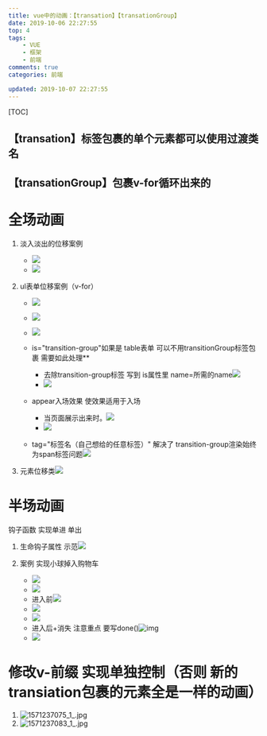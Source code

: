 ```yaml
---
title: vue中的动画：【transation】【transationGroup】
date: 2019-10-06 22:27:55
top: 4
tags:
    - VUE
    - 框架
    - 前端
comments: true
categories: 前端

updated: 2019-10-07 22:27:55
---
```




[TOC]







## 【transation】标签包裹的单个元素都可以使用过渡类名

## 【transationGroup】包裹v-for循环出来的

# 全场动画

1. 淡入淡出的位移案例

   - ![](https://i.loli.net/2019/10/16/Ln5hQzoWIDu6iCS.png)
   - ![](https://i.loli.net/2019/10/16/A3c9mKt5bLUBo1u.png)

2. ul表单位移案例（v-for）

   - ![](https://i.loli.net/2019/10/16/QIaXE4ygkBH7fzV.png)
   - ![](https://i.loli.net/2019/10/16/KJDdzeBNH5kVf8L.png)
   - ![](https://i.loli.net/2019/10/16/B8HO2Svws1ujeMc.png)

   - is="transition-group"如果是 table表单 可以不用transitionGroup标签包裹 需要如此处理**
     - 去除transition-group标签 写到  is属性里
       name=所需的name![](![1571235785_1_.jpg](https://i.loli.net/2019/10/16/5CP79qjJguWxHOl.png))
     - ![](https://i.loli.net/2019/10/16/NQ9kc3EaMnAj6mP.png)
   - appear入场效果  使效果适用于入场
     - 当页面展示出来时。![](https://i.loli.net/2019/10/16/Jy2Zv5nBWM86qIX.png)
     - ![](https://i.loli.net/2019/10/16/GOYmxAXPl3VUCMg.png)

   - tag="标签名（自己想给的任意标签）"   解决了  transition-group渲染始终为span标签问题![](https://i.loli.net/2019/10/16/arfZSvVxwg6LnIA.png)

3. 元素位移类![](https://i.loli.net/2019/10/16/nmu8MYLfCwpbxFP.png)

   

# 半场动画

钩子函数 实现单进 单出

1. 生命钩子属性 示范![](https://i.loli.net/2019/10/16/8sboYrOIhgSXi7J.png)

2. 案例 实现小球掉入购物车
   - ![](https://i.loli.net/2019/10/16/6GxXY9sKrkHTnSI.png)
   - ![](https://i.loli.net/2019/10/16/gh6i9ebH2QLdMAo.png)
   - 进入前![](https://i.loli.net/2019/10/16/cCZkLmtEpS495ue.png)
   - ![](https://i.loli.net/2019/10/16/NfVjsw1oCFbJxYi.png)
   - ![](https://i.loli.net/2019/10/16/NfVjsw1oCFbJxYi.png)
   - 进入后+消失
     注意重点 要写done()![img](https://i.loli.net/2019/10/16/nHrqF5XYRefdD7G.png)
   - ![](https://i.loli.net/2019/10/16/9Np5gHTq1Z7lcrK.png)

# 修改v-前缀 实现单独控制（否则 新的transiation包裹的元素全是一样的动画）

1. ![1571237075_1_.jpg](https://i.loli.net/2019/10/16/1Mr3cBVoslUfi9y.png)
2. ![1571237083_1_.jpg](https://i.loli.net/2019/10/16/ni3Se89vBGbsyDH.png)